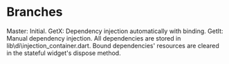# Branches

Master: Initial.
GetX: Dependency injection automatically with binding.
GetIt: Manual dependency injection. All dependencies are stored in lib\di\injection_container.dart. Bound dependencies' resources are cleared in the stateful widget's dispose method.

